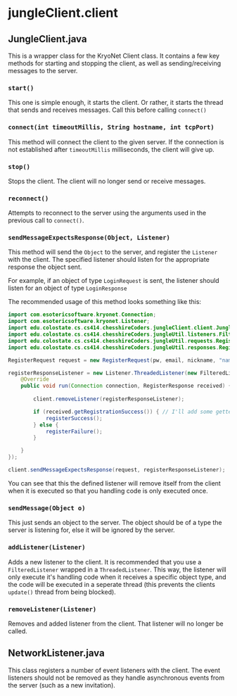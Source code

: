 # jungleClient.client

## JungleClient.java
This is a wrapper class for the KryoNet Client class. 
It contains a few key methods for starting and stopping the client,
as well as sending/receiving messages to the server.

###  `start()`
This one is simple enough, it starts the client. Or rather, 
it starts the thread that sends and receives messages. Call this
before calling `connect()`

### `connect(int timeoutMillis, String hostname, int tcpPort)`
This method will connect the client to the given server. If the connection is
not established after `timeoutMillis` milliseconds, the client will give up.

### `stop()`
Stops the client. The client will no longer send or receive messages.

### `reconnect()`
Attempts to reconnect to the server using the arguments used in the previous call to
`connect()`.

### `sendMessageExpectsResponse(Object, Listener)`
This method will send the `Object` to the server, and register the `Listener` with the client. 
The specified listener should listen for the appropriate response the object sent.

For example, if an object of type `LoginRequest` is sent, the listener should listen for
an object of type `LoginResponse`

The recommended usage of this method looks something like this:
```java
import com.esotericsoftware.kryonet.Connection;
import com.esotericsoftware.kryonet.Listener;
import edu.colostate.cs.cs414.chesshireCoders.jungleClient.client.JungleClient;
import edu.colostate.cs.cs414.chesshireCoders.jungleUtil.listeners.FilteredListener;
import edu.colostate.cs.cs414.chesshireCoders.jungleUtil.requests.RegisterRequest;
import edu.colostate.cs.cs414.chesshireCoders.jungleUtil.responses.RegisterResponse;

RegisterRequest request = new RegisterRequest(pw, email, nickname, "nameFirst", "nameLast");

registerResponseListener = new Listener.ThreadedListener(new FilteredListener<RegisterResponse>(RegisterResponse.class) {
    @Override
    public void run(Connection connection, RegisterResponse received) {
       
        client.removeListener(registerResponseListener);

        if (received.getRegistrationSuccess()) { // I'll add some getters and setters in my PR, currently everything is package private
            registerSuccess();
        } else {
            registerFailure();
        }

    }
});

client.sendMessageExpectsResponse(request, registerResponseListener);
``` 

You can see that this the defined listener will remove itself from the client when it is executed
so that you handling code is only executed once.

### `sendMessage(Object o)`
This just sends an object to the server. The object should be of a type the server is listening
for, else it will be ignored by the server.

### `addListener(Listener)`
Adds a new listener to the client. It is recommended that you use a
`FilteredListener` wrapped in a `ThreadedListener`. This way, the listener will only execute
it's handling code when it receives a specific object type, and the code will be executed in 
a seperate thread (this prevents the clients `update()` thread from being blocked).

### `removeListener(Listener)`
Removes and added listener from the client. That listener will no longer be called.

## NetworkListener.java
This class registers a number of event listeners with the client. The event listeners
should not be removed as they handle asynchronous events from the server 
(such as a new invitation).